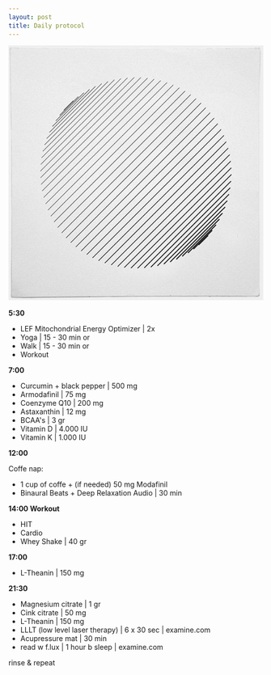 ```yaml
---
layout: post
title: Daily protocol
---
```


![focus](https://raw.githubusercontent.com/clstrfcuk/clstrfcuk.github.io/master/images/optimized2.jpg "focus")

**5:30**

* LEF Mitochondrial Energy Optimizer | 2x
* Yoga | 15 - 30 min or
* Walk | 15 - 30 min or
* Workout

**7:00**

* Curcumin + black pepper | 500 mg
* Armodafinil | 75 mg
* Coenzyme Q10  | 200 mg
* Astaxanthin  | 12 mg
* BCAA's  | 3 gr
* Vitamin D | 4.000 IU
* Vitamin K | 1.000 IU

**12:00**

Coffe nap:

* 1 cup of coffe + (if needed) 50 mg Modafinil
* Binaural Beats + Deep Relaxation Audio | 30 min

**14:00 Workout**

* HIT
* Cardio
* Whey Shake | 40 gr

**17:00**

* L-Theanin | 150 mg

**21:30**

* Magnesium citrate | 1 gr
* Cink citrate | 50 mg
* L-Theanin | 150 mg
* LLLT (low level laser therapy) | 6 x 30 sec | examine.com
* Acupressure mat | 30 min
* read w f.lux  | 1 hour b sleep | examine.com

rinse & repeat